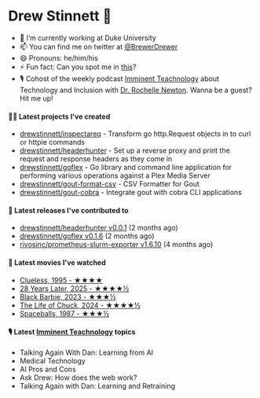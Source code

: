 
# Drew Stinnett 👋

- 🔭 I’m currently working at Duke University
- 📫 You can find me on twitter at [@BrewerDrewer](https://twitter.com/BrewerDrewer)
- 😄 Pronouns: he/him/his
- ⚡ Fun fact: Can you spot me in [this](https://www.youtube.com/watch?v=oL9WnB0qHBA)?
- 🎙 Cohost of the weekly podcast [Imminent Teachnology](https://podcast.imminentteachnology.com/) about Technology and Inclusion with [Dr. Rochelle Newton](https://www.linkedin.com/in/drrochellenewton/). Wanna be a guest? Hit me up!

#### 👨‍💻 Latest projects I've created
- [drewstinnett/inspectareq](https://github.com/drewstinnett/inspectareq) - Transform go http.Request objects in to curl or httpie commands
- [drewstinnett/headerhunter](https://github.com/drewstinnett/headerhunter) - Set up a reverse proxy and print the request and response headers as they come in
- [drewstinnett/goflex](https://github.com/drewstinnett/goflex) - Go library and command line application for performing various operations against a Plex Media Server
- [drewstinnett/gout-format-csv](https://github.com/drewstinnett/gout-format-csv) - CSV Formatter for Gout
- [drewstinnett/gout-cobra](https://github.com/drewstinnett/gout-cobra) - Integrate gout with cobra CLI applications

#### 🚀 Latest releases I've contributed to
- [drewstinnett/headerhunter v0.0.1](https://github.com/drewstinnett/headerhunter/releases/tag/v0.0.1) (2 months ago)
- [drewstinnett/goflex v0.1.6](https://github.com/drewstinnett/goflex/releases/tag/v0.1.6) (2 months ago)
- [rivosinc/prometheus-slurm-exporter v1.6.10](https://github.com/rivosinc/prometheus-slurm-exporter/releases/tag/v1.6.10) (4 months ago)

#### 🍿 Latest movies I've watched
- [Clueless, 1995 - ★★★★](https://letterboxd.com/mondodrew/film/clueless/)
- [28 Years Later, 2025 - ★★★★½](https://letterboxd.com/mondodrew/film/28-years-later/)
- [Black Barbie, 2023 - ★★★½](https://letterboxd.com/mondodrew/film/black-barbie-2023/)
- [The Life of Chuck, 2024 - ★★★★½](https://letterboxd.com/mondodrew/film/the-life-of-chuck/)
- [Spaceballs, 1987 - ★★★½](https://letterboxd.com/mondodrew/film/spaceballs/)

#### 🎙 Latest [Imminent Teachnology](https://podcast.imminentteachnology.com/) topics
- Talking Again With Dan: Learning from AI
- Medical Technology
- AI Pros and Cons
- Ask Drew: How does the web work?
- Talking Again with Dan: Learning and Retraining
